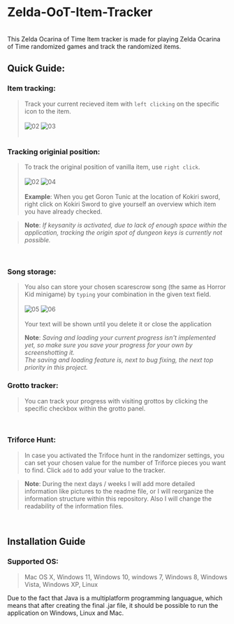 # Zelda-OoT-Item-Tracker

<br>
This Zelda Ocarina of Time Item tracker is made for playing Zelda Ocarina of Time randomized games and track the randomized items.
<br>

## Quick Guide:

### Item tracking:         
> Track your current recieved item with `left clicking` on the specific icon to the item.
> <br>
> <br>
![02](https://user-images.githubusercontent.com/70364903/160780456-d0377396-ea4e-495e-a75e-5583d66ca42b.png)
![03](https://user-images.githubusercontent.com/70364903/160780458-10c79ec5-3924-49df-9998-c5be5e5846bc.png)
> <br>
> <br>
                  
### Tracking originial position:
> To track the original position of vanilla item, use `right click`.
> <br>
> <br>
> ![02](https://user-images.githubusercontent.com/70364903/160780456-d0377396-ea4e-495e-a75e-5583d66ca42b.png)
>![04](https://user-images.githubusercontent.com/70364903/160780461-97308db0-97b8-460f-ae07-9f950a66dd86.png)
> <br>
> <br>
>**Example**: When you get Goron Tunic at the location of Kokiri sword, right click on Kokiri Sword 
to give yourself an overview which item you have already checked.

> **Note**: *If keysanity is activated, due to lack of enough space within the application, tracking the origin 
> spot of dungeon keys is currently not possible.*

<br>

### Song storage:
> You also can store your chosen scarescrow song (the same as Horror Kid minigame) by `typing` your combination in the given text field.
> <br>
> <br>
> ![05](https://user-images.githubusercontent.com/70364903/160781016-e3db216b-074d-49e0-a41f-a4f580656189.PNG)
> ![06](https://user-images.githubusercontent.com/70364903/160781022-b5ee2c2f-6074-4ed0-82c3-bef6ac9f91d9.PNG)
> <br>
> <br>
> Your text will be shown until you delete it or close the application
> 
> **Note**: *Saving and loading your current progress isn't implemented yet, so make sure you save your progress for your
> own by screenshotting it.
> <br>
> The saving and loading feature is, next to bug fixing, the next top priority in this project.*
> <br>
        
### Grotto tracker:

> You can track your progress with visiting grottos by clicking the specific checkbox within the grotto panel.

<br>

### Triforce Hunt:

> In case you activated the Trifoce hunt in the randomizer settings, you can set your chosen value for the number of Triforce pieces you want to find.
Click `add` to add your value to the tracker.


> **Note**: During the next days / weeks I will add more detailed information like pictures to the readme file, or I will reorganize the information structure within this repository.
Also I will change the readability of the information files.


<br>

## Installation Guide

### Supported OS:
>Mac OS X, Windows 11, Windows 10, windows 7, Windows 8, Windows Vista, Windows XP, Linux

Due to the fact that Java is a multiplatform programming languague, which means that after creating the final .jar file, it should be possible to run the application on Windows, Linux and Mac.

